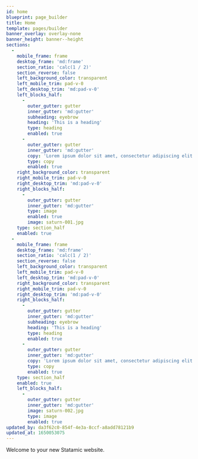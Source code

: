 ```yaml
---
id: home
blueprint: page_builder
title: Home
template: pages/builder
banner_overlay: overlay-none
banner_height: banner--height
sections:
  -
    mobile_frame: frame
    desktop_frame: 'md:frame'
    section_ratio: 'calc(1 / 2)'
    section_reverse: false
    left_background_color: transparent
    left_mobile_trim: pad-v-0
    left_desktop_trim: 'md:pad-v-0'
    left_blocks_half:
      -
        outer_gutter: gutter
        inner_gutter: 'md:gutter'
        subheading: eyebrow
        heading: 'This is a heading'
        type: heading
        enabled: true
      -
        outer_gutter: gutter
        inner_gutter: 'md:gutter'
        copy: 'Lorem ipsum dolor sit amet, consectetur adipiscing elit. Mauris sagittis leo eu ex blandit placerat eu at est. Vivamus turpis ante, ullamcorper vitae bibendum at, pellentesque eget ligula. Phasellus tempor ultricies enim, eu dignissim mi hendrerit id.'
        type: copy
        enabled: true
    right_background_color: transparent
    right_mobile_trim: pad-v-0
    right_desktop_trim: 'md:pad-v-0'
    right_blocks_half:
      -
        outer_gutter: gutter
        inner_gutter: 'md:gutter'
        type: image
        enabled: true
        image: saturn-001.jpg
    type: section_half
    enabled: true
  -
    mobile_frame: frame
    desktop_frame: 'md:frame'
    section_ratio: 'calc(1 / 2)'
    section_reverse: false
    left_background_color: transparent
    left_mobile_trim: pad-v-0
    left_desktop_trim: 'md:pad-v-0'
    right_background_color: transparent
    right_mobile_trim: pad-v-0
    right_desktop_trim: 'md:pad-v-0'
    right_blocks_half:
      -
        outer_gutter: gutter
        inner_gutter: 'md:gutter'
        subheading: eyebrow
        heading: 'This is a heading'
        type: heading
        enabled: true
      -
        outer_gutter: gutter
        inner_gutter: 'md:gutter'
        copy: 'Lorem ipsum dolor sit amet, consectetur adipiscing elit. Mauris sagittis leo eu ex blandit placerat eu at est. Vivamus turpis ante, ullamcorper vitae bibendum at, pellentesque eget ligula. Phasellus tempor ultricies enim, eu dignissim mi hendrerit id.'
        type: copy
        enabled: true
    type: section_half
    enabled: true
    left_blocks_half:
      -
        outer_gutter: gutter
        inner_gutter: 'md:gutter'
        image: saturn-002.jpg
        type: image
        enabled: true
updated_by: da3f62c0-854f-4e3a-8ccf-a8add78121b9
updated_at: 1650053075
---
```

Welcome to your new Statamic website.
